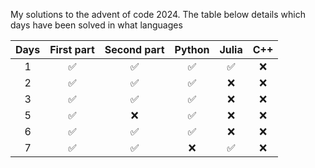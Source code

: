 My solutions to the advent of code 2024. The table below details which days have been solved in what languages

| Days | First part | Second part | Python | Julia | C++ |
|:---:|:---:|:---:|:---:|:---:|:---:|
| 1  | ✅ | ✅ | ✅ | ✅ | ❌ |
| 2  | ✅ | ✅ | ✅ | ❌ | ❌ |
| 3  | ✅ | ✅ | ✅ | ❌ | ❌ |
| 5  | ✅ | ❌ | ✅ | ❌ | ❌ |
| 6  | ✅ | ✅ | ✅ | ❌ | ❌ |
| 7  | ✅ | ✅ | ❌ | ✅ | ❌ |